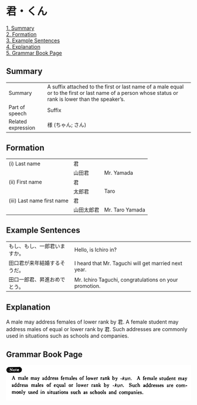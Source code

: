 # 君・くん

[1. Summary](#summary)<br>
[2. Formation](#formation)<br>
[3. Example Sentences](#example-sentences)<br>
[4. Explanation](#explanation)<br>
[5. Grammar Book Page](#grammar-book-page)<br>


## Summary

<table><tr>   <td>Summary</td>   <td>A suffix attached to the first or last name of a male equal or to the first or last name of a person whose status or rank is lower than the speaker’s.</td></tr><tr>   <td>Part of speech</td>   <td>Suffix</td></tr><tr>   <td>Related expression</td>   <td>様 (ちゃん; さん)</td></tr></table>

## Formation

<table class="table"> <tbody><tr class="tr head"> <td class="td"><span class="numbers">(i)</span> <span> Last    name</span></td> <td class="td"><span class="concept">君</span> </td> <td class="td"><span>&nbsp;</span></td> </tr> <tr class="tr"> <td class="td"><span>&nbsp;</span></td> <td class="td"><span>山田<span class="concept">君</span></span> </td> <td class="td"><span>Mr.    Yamada</span></td> </tr> <tr class="tr head"> <td class="td"><span class="numbers">(ii)</span> <span> First name</span></td> <td class="td"><span class="concept">君</span> </td> <td class="td"><span>&nbsp;</span></td> </tr> <tr class="tr"> <td class="td"><span>&nbsp;</span></td> <td class="td"><span>太郎<span class="concept">君</span></span> </td> <td class="td"><span>Taro</span></td> </tr> <tr class="tr head"> <td class="td"><span class="numbers">(iii)</span> <span> <span class="bold">Last name first name</span></span></td> <td class="td"><span class="concept">君</span> </td> <td class="td"><span>&nbsp;</span></td> </tr> <tr class="tr"> <td class="td"><span>&nbsp;</span></td> <td class="td"><span>山田太郎<span class="concept">君</span></span> </td> <td class="td"><span>Mr.    Taro Yamada</span></td> </tr></tbody></table>

## Example Sentences

<table><tr>   <td>もし、もし、一郎君いますか。</td>   <td>Hello, is Ichiro in?</td></tr><tr>   <td>田口君が来年結婚するそうだ。</td>   <td>I heard that Mr. Taguchi will get married next year.</td></tr><tr>   <td>田口一郎君、昇進おめでとう。</td>   <td>Mr. Ichiro Taguchi, congratulations on your promotion.</td></tr></table>

## Explanation

<p>A male may address females of lower rank by <span class="cloze">君</span>. A female student may address males of equal or lower rank by <span class="cloze">君</span>. Such addresses are commonly used in situations such as schools and companies.</p>

## Grammar Book Page

![](../img/Basic君.png)

